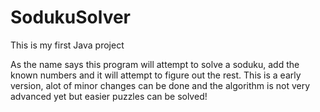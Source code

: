 # SodukuSolver
This is my first Java project

As the name says this program will attempt to solve a soduku, add the known numbers and it will attempt to figure out the rest.
This is a early version, alot of minor changes can be done and the algorithm is not very advanced yet but easier puzzles can be solved!
